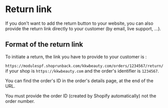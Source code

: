 # Return link

If you don't want to add the return button to your website, you can also provide the return link directly to your customer (by email, live support, …).

## Format of the return link

To initiate a return, the link you have to provide to your customer is :

`https://modulespf.shoprunback.com/kkwbeauty.com/orders/1234567/return/` if your shop is `https://kkwbeauty.com` and the order's identifier is `1234567`.

You can find the order's ID in the order's details page, at the end of the URL.

<aside class="warning">
You must provide the order ID (created by Shopify automatically) not the order number.
</aside>